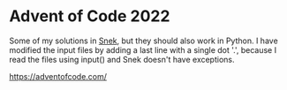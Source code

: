 # Advent of Code 2022
Some of my solutions in [Snek](https://sneklang.org/), but they should also work in Python. I have modified the input files by adding a last 
line with a single dot '.', because I read the files using input() and Snek doesn't have exceptions. 

https://adventofcode.com/
